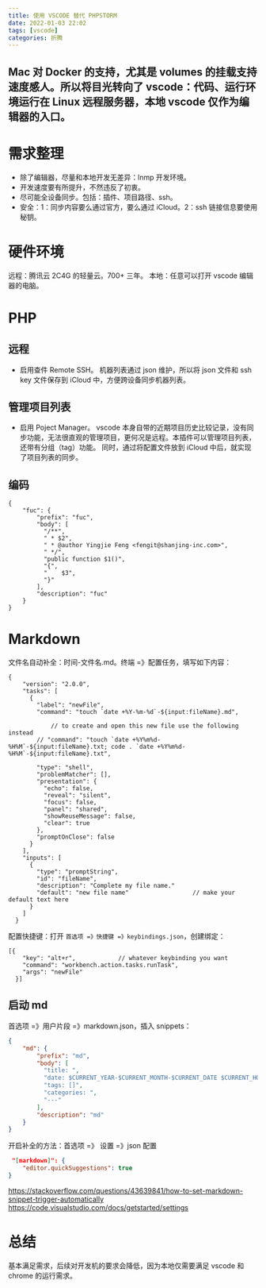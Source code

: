 ```yaml
---
title: 使用 VSCODE 替代 PHPSTORM
date: 2022-01-03 22:02
tags: [vscode]
categories: 折腾
---
```

Mac 对 Docker 的支持，尤其是 volumes 的挂载支持速度感人。所以将目光转向了 vscode：代码、运行环境运行在 Linux 远程服务器，本地 vscode 仅作为编辑器的入口。
---
# 需求整理
- 除了编辑器，尽量和本地开发无差异：lnmp 开发环境。
- 开发速度要有所提升，不然违反了初衷。
- 尽可能全设备同步。包括：插件、项目路径、ssh。
- 安全：1：同步内容要么通过官方，要么通过 iCloud。2：ssh 链接信息要使用秘钥。

# 硬件环境
远程：腾讯云 2C4G 的轻量云。700+ 三年。
本地：任意可以打开 vscode 编辑器的电脑。
# PHP
## 远程
- 启用查件 Remote SSH。
机器列表通过 json 维护，所以将 json 文件和 ssh key 文件保存到 iCloud 中，方便跨设备同步机器列表。
## 管理项目列表
- 启用 Poject Manager。
vscode 本身自带的近期项目历史比较记录，没有同步功能，无法很直观的管理项目，更何况是远程。本插件可以管理项目列表，还带有分组（tag）功能。
同时，通过将配置文件放到 iCloud 中后，就实现了项目列表的同步。
## 编码

```
{
	"fuc": {
		"prefix": "fuc",
		"body": [
		  "/**",
		  " * $2",
		  " * @author Yingjie Feng <fengit@shanjing-inc.com>",
		  " */",
		  "public function $1()",
		  "{",
		  "    $3",
		  "}"
		],
		"description": "fuc"
	}
}
```

# Markdown

文件名自动补全：时间-文件名.md。终端 =》配置任务，填写如下内容：
```
{
    "version": "2.0.0",
    "tasks": [
      {
        "label": "newFile",
        "command": "touch `date +%Y-%m-%d`-${input:fileName}.md",
  
            // to create and open this new file use the following instead
        // "command": "touch `date +%Y%m%d-%H%M`-${input:fileName}.txt; code . `date +%Y%m%d-%H%M`-${input:fileName}.txt",
  
        "type": "shell",
        "problemMatcher": [],
        "presentation": {
          "echo": false,
          "reveal": "silent",
          "focus": false,
          "panel": "shared",
          "showReuseMessage": false,
          "clear": true
        },
        "promptOnClose": false
      }
    ],
    "inputs": [
      {
        "type": "promptString",
        "id": "fileName",
        "description": "Complete my file name."
        "default": "new file name"                  // make your default text here
      }
    ]
  }
```
配置快捷键：打开 `首选项 =》快捷键 =》keybindings.json`，创建绑定：
```
[{
    "key": "alt+r",            // whatever keybinding you want
    "command": "workbench.action.tasks.runTask",
    "args": "newFile"
  }]
```


## 启动 md

首选项 =》用户片段 =》markdown.json，插入 snippets：
```json
{
	"md": {
		"prefix": "md",
		"body": [
		  "title: ",
		  "date: $CURRENT_YEAR-$CURRENT_MONTH-$CURRENT_DATE $CURRENT_HOUR:$CURRENT_MINUTE",
		  "tags: []",
		  "categories: ",
		  "---"
		],
		"description": "md"
	}
}
```

开启补全的方法：首选项 =》 设置 =》json 配置
```json
 "[markdown]": {
    "editor.quickSuggestions": true
}
```

https://stackoverflow.com/questions/43639841/how-to-set-markdown-snippet-trigger-automatically
https://code.visualstudio.com/docs/getstarted/settings

# 总结
基本满足需求，后续对开发机的要求会降低，因为本地仅需要满足 vscode 和 chrome 的运行需求。